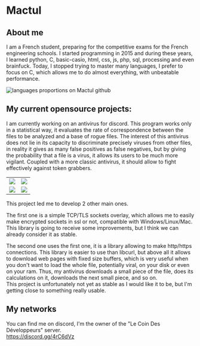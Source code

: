 # Mactul

## About me

I am a French student, preparing for the competitive exams for the French engineering schools. I started programming in 2015 and during these years, I learned python, C, basic-casio, html, css, js, php, sql, processing and even brainfuck. Today, I stopped trying to master many languages, I prefer to focus on C, which allows me to do almost everything, with unbeatable performance.

![languages proportions on Mactul github](https://github-readme-stats.vercel.app/api/top-langs/?username=mactul&layout=compact&theme=dark&langs_count=6)

## My current opensource projects:

I am currently working on an antivirus for discord. This program works only in a statistical way, it evaluates the rate of correspondence between the files to be analyzed and a base of rogue files. The interest of this antivirus does not lie in its capacity to discriminate precisely viruses from other files, in reality it gives as many false positives as false negatives, but by giving the probability that a file is a virus, it allows its users to be much more vigilant. Coupled with a more classic antivirus, it should allow to fight effectively against token grabbers.

|      |  |
| ----------- | ----------- |
| <img src="https://cdn.discordapp.com/attachments/685854408222965761/1076166186028498955/image.png"> | <img src="https://cdn.discordapp.com/attachments/685854408222965761/1076166186586353764/image.png"> |
| <img src="https://cdn.discordapp.com/attachments/685854408222965761/1076166186833825932/image.png"> | <img src="https://cdn.discordapp.com/attachments/685854408222965761/1076166187089657906/image.png"> |


This project led me to develop 2 other main ones.

The first one is a simple TCP/TLS sockets overlay, which allows me to easily make encrypted sockets in ssl or not, compatible with Windows/Linux/Mac.  This library is going to receive some improvements, but I think we can already consider it as stable.

The second one uses the first one, it is a library allowing to make http/https connections. This library is easier to use than libcurl, but above all it allows to download web pages with fixed size buffers, which is very useful when you don't want to load the whole file, potentially viral, on your disk or even on your ram. Thus, my antivirus downloads a small piece of the file, does its calculations on it, downloads the next small piece, and so on.  
This project is unfortunately not yet as stable as I would like it to be, but I'm getting close to something really usable.

## My networks

You can find me on discord, I'm the owner of the "Le Coin Des Développeurs" server.  
https://discord.gg/4rC6dVz

